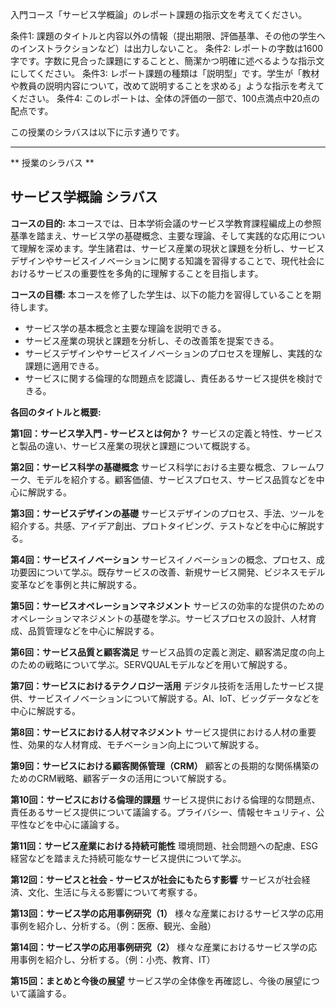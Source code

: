 入門コース「サービス学概論」のレポート課題の指示文を考えてください。

条件1: 課題のタイトルと内容以外の情報（提出期限、評価基準、その他の学生へのインストラクションなど）は出力しないこと。
条件2: レポートの字数は1600字です。字数に見合った課題にすることと、簡潔かつ明確に述べるような指示文にしてください。
条件3: レポート課題の種類は「説明型」です。学生が「教材や教員の説明内容について，改めて説明することを求める」ような指示を考えてください。
条件4: このレポートは、全体の評価の一部で、100点満点中20点の配点です。

この授業のシラバスは以下に示す通りです。

---------------------------------------
** 授業のシラバス **
## サービス学概論 シラバス

**コースの目的:** 本コースでは、日本学術会議のサービス学教育課程編成上の参照基準を踏まえ、サービス学の基礎概念、主要な理論、そして実践的な応用について理解を深めます。学生諸君は、サービス産業の現状と課題を分析し、サービスデザインやサービスイノベーションに関する知識を習得することで、現代社会におけるサービスの重要性を多角的に理解することを目指します。

**コースの目標:**  本コースを修了した学生は、以下の能力を習得していることを期待します。
* サービス学の基本概念と主要な理論を説明できる。
* サービス産業の現状と課題を分析し、その改善策を提案できる。
* サービスデザインやサービスイノベーションのプロセスを理解し、実践的な課題に適用できる。
* サービスに関する倫理的な問題点を認識し、責任あるサービス提供を検討できる。


**各回のタイトルと概要:**

**第1回：サービス学入門 - サービスとは何か？**
サービスの定義と特性、サービスと製品の違い、サービス産業の現状と課題について概説する。

**第2回：サービス科学の基礎概念**
サービス科学における主要な概念、フレームワーク、モデルを紹介する。顧客価値、サービスプロセス、サービス品質などを中心に解説する。

**第3回：サービスデザインの基礎**
サービスデザインのプロセス、手法、ツールを紹介する。共感、アイデア創出、プロトタイピング、テストなどを中心に解説する。

**第4回：サービスイノベーション**
サービスイノベーションの概念、プロセス、成功要因について学ぶ。既存サービスの改善、新規サービス開発、ビジネスモデル変革などを事例と共に解説する。

**第5回：サービスオペレーションマネジメント**
サービスの効率的な提供のためのオペレーションマネジメントの基礎を学ぶ。サービスプロセスの設計、人材育成、品質管理などを中心に解説する。

**第6回：サービス品質と顧客満足**
サービス品質の定義と測定、顧客満足度の向上のための戦略について学ぶ。SERVQUALモデルなどを用いて解説する。

**第7回：サービスにおけるテクノロジー活用**
デジタル技術を活用したサービス提供、サービスイノベーションについて解説する。AI、IoT、ビッグデータなどを中心に解説する。

**第8回：サービスにおける人材マネジメント**
サービス提供における人材の重要性、効果的な人材育成、モチベーション向上について解説する。

**第9回：サービスにおける顧客関係管理（CRM）**
顧客との長期的な関係構築のためのCRM戦略、顧客データの活用について解説する。

**第10回：サービスにおける倫理的課題**
サービス提供における倫理的な問題点、責任あるサービス提供について議論する。プライバシー、情報セキュリティ、公平性などを中心に議論する。

**第11回：サービス産業における持続可能性**
環境問題、社会問題への配慮、ESG経営などを踏まえた持続可能なサービス提供について学ぶ。

**第12回：サービスと社会 - サービスが社会にもたらす影響**
サービスが社会経済、文化、生活に与える影響について考察する。

**第13回：サービス学の応用事例研究（1）**
様々な産業におけるサービス学の応用事例を紹介し、分析する。（例：医療、観光、金融）

**第14回：サービス学の応用事例研究（2）**
様々な産業におけるサービス学の応用事例を紹介し、分析する。（例：小売、教育、IT）

**第15回：まとめと今後の展望**
サービス学の全体像を再確認し、今後の展望について議論する。


